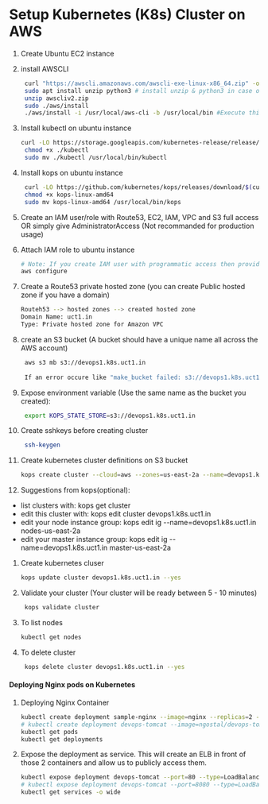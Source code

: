 # Setup Kubernetes (K8s) Cluster on AWS


1. Create Ubuntu EC2 instance
1. install AWSCLI
   ```sh
    curl "https://awscli.amazonaws.com/awscli-exe-linux-x86_64.zip" -o "awscliv2.zip"
    sudo apt install unzip python3 # install unzip & python3 in case of necessity
    unzip awscliv2.zip
    sudo ./aws/install
    ./aws/install -i /usr/local/aws-cli -b /usr/local/bin #Execute this line if you don't want to use sudo from the previous line
    ```

1. Install kubectl on ubuntu instance
   ```sh
   curl -LO https://storage.googleapis.com/kubernetes-release/release/$(curl -s https://storage.googleapis.com/kubernetes-release/release/stable.txt)/bin/linux/amd64/kubectl
    chmod +x ./kubectl
    sudo mv ./kubectl /usr/local/bin/kubectl
   ```

1. Install kops on ubuntu instance
   ```sh
    curl -LO https://github.com/kubernetes/kops/releases/download/$(curl -s https://api.github.com/repos/kubernetes/kops/releases/latest | grep tag_name | cut -d '"' -f 4)/kops-linux-amd64
    chmod +x kops-linux-amd64
    sudo mv kops-linux-amd64 /usr/local/bin/kops
    ```
1. Create an IAM user/role  with Route53, EC2, IAM, VPC and S3 full access OR simply give AdministratorAccess (Not recommanded for production usage)

1. Attach IAM role to ubuntu instance
   ```sh
   # Note: If you create IAM user with programmatic access then provide Access keys. Otherwise region information is enough
   aws configure
    ```

1. Create a Route53 private hosted zone (you can create Public hosted zone if you have a domain)
   ```sh
   Routeh53 --> hosted zones --> created hosted zone  
   Domain Name: uct1.in
   Type: Private hosted zone for Amazon VPC
   ```

1. create an S3 bucket (A bucket should have a unique name all across the AWS account)
   ```sh
    aws s3 mb s3://devops1.k8s.uct1.in 
    
    If an error occure like "make_bucket failed: s3://devops1.k8s.uct1.in Unable to locate credentials". In that case you need to execute the 'aws configure' command then enter AWS Access Key ID & AWS Secret Access Key Default region name & Default output format
   ```
   
1. Expose environment variable (Use the same name as the bucket you created): 
   ```sh
    export KOPS_STATE_STORE=s3://devops1.k8s.uct1.in 
   ```

1. Create sshkeys before creating cluster
   ```sh
    ssh-keygen
   ```

1. Create kubernetes cluster definitions on S3 bucket
   ```sh
   kops create cluster --cloud=aws --zones=us-east-2a --name=devops1.k8s.uct1.in --node-count=2 --ssh-public-key=~/.ssh/id_rsa.pub --dns-zone=uct1.in --dns private
    ```
1. Suggestions from kops(optional):
 * list clusters with: kops get cluster
 * edit this cluster with: kops edit cluster devops1.k8s.uct1.in
 * edit your node instance group: kops edit ig --name=devops1.k8s.uct1.in nodes-us-east-2a
 * edit your master instance group: kops edit ig --name=devops1.k8s.uct1.in master-us-east-2a

1. Create kubernetes cluser
    ```sh
    kops update cluster devops1.k8s.uct1.in --yes
    ```

1. Validate your cluster (Your cluster will be ready between 5 - 10 minutes)
     ```sh
      kops validate cluster
    ```

1. To list nodes
   ```sh
   kubectl get nodes
   ```

1. To delete cluster
    ```sh
     kops delete cluster devops1.k8s.uct1.in --yes
    ```
   
#### Deploying Nginx pods on Kubernetes
1. Deploying Nginx Container
    ```sh
    kubectl create deployment sample-nginx --image=nginx --replicas=2 --port=80
    # kubectl create deployment devops-tomcat --image=ngostal/devops-tomcat-image:v1 --replicas=2 --port=8080
    kubectl get pods
    kubectl get deployments
   ```

1. Expose the deployment as service. This will create an ELB in front of those 2 containers and allow us to publicly access them.
   ```sh
   kubectl expose deployment devops-tomcat --port=80 --type=LoadBalancer
   # kubectl expose deployment devops-tomcat --port=8080 --type=LoadBalancer
   kubectl get services -o wide
   ```
